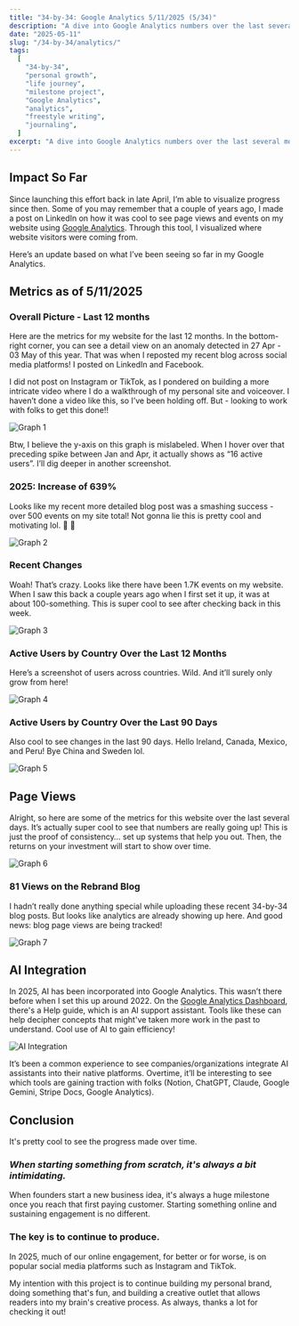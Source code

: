 ```yaml
---
title: "34-by-34: Google Analytics 5/11/2025 (5/34)"
description: "A dive into Google Analytics numbers over the last several months."
date: "2025-05-11"
slug: "/34-by-34/analytics/"
tags:
  [
    "34-by-34",
    "personal growth",
    "life journey",
    "milestone project",
    "Google Analytics",
    "analytics",
    "freestyle writing",
    "journaling",
  ]
excerpt: "A dive into Google Analytics numbers over the last several months."
---
```


## Impact So Far

Since launching this effort back in late April, I’m able to visualize progress since then. Some of you may remember that a couple of years ago, I made a post on LinkedIn on how it was cool to see page views and events on my website using [Google Analytics](https://marketingplatform.google.com/about/analytics/). Through this tool, I visualized where website visitors were coming from.

Here’s an update based on what I’ve been seeing so far in my Google Analytics.

## Metrics as of 5/11/2025

### Overall Picture - Last 12 months

Here are the metrics for my website for the last 12 months. In the bottom-right corner, you can see a detail view on an anomaly detected in 27 Apr - 03 May of this year. That was when I reposted my recent blog across social media platforms! I posted on LinkedIn and Facebook.

I did not post on Instagram or TikTok, as I pondered on building a more intricate video where I do a walkthrough of my personal site and voiceover. I haven’t done a video like this, so I’ve been holding off. But - looking to work with folks to get this done!!

![Graph 1](/images/blog-5-analytics/graph-1.png)

Btw, I believe the y-axis on this graph is mislabeled. When I hover over that preceding spike between Jan and Apr, it actually shows as “16 active users”. I’ll dig deeper in another screenshot.

### 2025: Increase of 639%

Looks like my recent more detailed blog post was a smashing success - over 500 events on my site total! Not gonna lie this is pretty cool and motivating lol. 🥳 🍾

![Graph 2](/images/blog-5-analytics/graph-2.png)

### Recent Changes

Woah! That’s crazy. Looks like there have been 1.7K events on my website. When I saw this back a couple years ago when I first set it up, it was at about 100-something. This is super cool to see after checking back in this week.

![Graph 3](/images/blog-5-analytics/graph-3.png)

### Active Users by Country Over the Last 12 Months

Here’s a screenshot of users across countries. Wild. And it’ll surely only grow from here!

![Graph 4](/images/blog-5-analytics/graph-4.png)

### Active Users by Country Over the Last 90 Days

Also cool to see changes in the last 90 days. Hello Ireland, Canada, Mexico, and Peru! Bye China and Sweden lol.

![Graph 5](/images/blog-5-analytics/graph-5.png)

## Page Views

Alright, so here are some of the metrics for this website over the last several days. It’s actually super cool to see that numbers are really going up! This is just the proof of consistency… set up systems that help you out. Then, the returns on your investment will start to show over time.

![Graph 6](/images/blog-5-analytics/graph-6.png)

### 81 Views on the Rebrand Blog

I hadn’t really done anything special while uploading these recent 34-by-34 blog posts. But looks like analytics are already showing up here. And good news: blog page views are being tracked!

![Graph 7](/images/blog-5-analytics/graph-7.png)

## AI Integration

In 2025, AI has been incorporated into Google Analytics. This wasn’t there before when I set this up around 2022. On the [Google Analytics Dashboard](https://analytics.google.com), there's a Help guide, which is an AI support assistant. Tools like these can help decipher concepts that might've taken more work in the past to understand. Cool use of AI to gain efficiency!

![AI Integration](/images/blog-5-analytics/ai-integration.png)

It’s been a common experience to see companies/organizations integrate AI assistants into their native platforms. Overtime, it’ll be interesting to see which tools are gaining traction with folks (Notion, ChatGPT, Claude, Google Gemini, Stripe Docs, Google Analytics).

## Conclusion

It's pretty cool to see the progress made over time.

### _When starting something from scratch, it's always a bit intimidating._

When founders start a new business idea, it's always a huge milestone once you reach that first paying customer. Starting something online and sustaining engagement is no different.

### The key is to continue to produce.

In 2025, much of our online engagement, for better or for worse, is on popular social media platforms such as Instagram and TikTok.

My intention with this project is to continue building my personal brand, doing something that's fun, and building a creative outlet that allows readers into my brain's creative process. As always, thanks a lot for checking it out!
